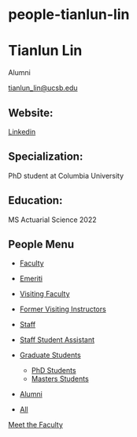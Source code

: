 # people-tianlun-lin

# Tianlun Lin

Alumni

[tianlun\_lin@ucsb.edu](mailto:tianlun_lin@ucsb.edu)

## Website:

[Linkedin](https://www.linkedin.com/in/tianlun-lin-812130248/)

## Specialization:

PhD student at Columbia University 

## Education:

MS Actuarial Science 2022

## People Menu

- [Faculty](/people/academic "Faculty")
- [Emeriti](/people/emeriti "Emeriti")
- [Visiting Faculty](/people/visiting "Visiting Faculty")
- [Former Visiting Instructors](/people/lecturer "Former Visiting Instructors")
- [Staff](/people/staff)
- [Staff Student Assistant](/people/researcher "Staff Student Assistant")
- [Graduate Students](/people/student "Graduate Students")
  
  - [PhD Students](/people/student/phd "PhD Students")
  - [Masters Students](/people/student/masters "Masters Students")
- [Alumni](/people/alumni)
- [All](/people/all)

[Meet the Faculty](/people/meet-the-faculty)